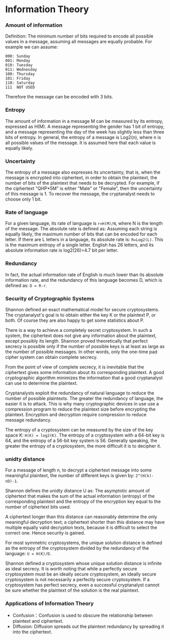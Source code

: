 # Information Theory

### Amount of information
Definition: The minimum number of bits required to encode all possible values in a message, assuming all messages are equally probable.
For example we can assume:
```
000: Sunday
001: Monday
010: Tuesday
011: Wednesday
100: Thursday
101: Friday
110: Saturday
111  NOT USED
```
Therefore the message can be encoded with 3 bits.

### Entropy
The amount of information in a message M can be measured by its entropy, expressed as H(M). A message representing the gender has 1 bit of entropy, and a message representing the day of the week has slightly less than three bits of entropy.
In general, the entropy of a message is Log2(n), where n is all possible values of the message. It is assumed here that each value is equally likely.

### Uncertainty
The entropy of a message also expresses its uncertainty, that is, when the message is encrypted into ciphertext, in order to obtain the plaintext, the number of bits of the plaintext that needs to be decrypted.
For example, if the ciphertext "QHP*5M" is either "Male" or "Female", then the uncertainty of this message is 1. To recover the message, the cryptanalyst needs to choose only 1 bit.

### Rate of language
For a given language, its rate of language is ```r=H(M)/N```, where N is the length of the message.
The absolute rate is defined as: Assuming each string is equally likely, the maximum number of bits that can be encoded for each letter. If there are L letters in a language, its absolute rate is: ```R=Log2(L)```. This is the maximum entropy of a single letter.
English has 26 letters, and its absolute information rate is log2(26)=4.7 bit per letter.

### Redundancy
In fact, the actual information rate of English is much lower than its absolute information rate, and the redundancy of this language becomes D, which is defined as: ```D = R-r```.

### Security of Cryptographic Systems
Shannon defined an exact mathematical model for secure cryptosystems. The cryptanalyst's goal is to obtain either the key K or the plaintext P, or both. Of course they are also happy to get some statistics about P.

There is a way to achieve a completely secret cryptosystem. In such a system, the ciphertext does not give any information about the plaintext, except possibly its length. Shannon proved theoretically that perfect secrecy is possible only if the number of possible keys is at least as large as the number of possible messages. In other words, only the one-time pad cipher system can obtain complete secrecy.

From the point of view of complete secrecy, it is inevitable that the ciphertext gives some information about its corresponding plaintext. A good cryptographic algorithm minimizes the information that a good cryptanalyst can use to determine the plaintext.

Cryptanalysts exploit the redundancy of natural language to reduce the number of possible plaintexts. The greater the redundancy of language, the easier it is to attack. This is why many cryptographic devices in use use a compression program to reduce the plaintext size before encrypting the plaintext. Encryption and decryption require compression to reduce message redundancy.

The entropy of a cryptosystem can be measured by the size of the key space K: ```H(K) = log2(K)```.
The entropy of a cryptosystem with a 64-bit key is 64, and the entropy of a 56-bit key system is 56. Generally speaking, the greater the entropy of a cryptosystem, the more difficult it is to decipher it.

### unidty distance
For a message of length n, to decrypt a ciphertext message into some meaningful plaintext, the number of different keys is given by: ```2^(H(k)-nD)-1```.

Shannon defines the unidty distance U as: The asymptotic amount of ciphertext that makes the sum of the actual information (entropy) of the corresponding plaintext and the entropy of the encryption key equal to the number of ciphertext bits used.

A ciphertext longer than this distance can reasonably determine the only meaningful decryption text; a ciphertext shorter than this distance may have multiple equally valid decryption texts, because it is difficult to select the correct one. Hence security is gained.

For most symmetric cryptosystems, the unique solution distance is defined as the entropy of the cryptosystem divided by the redundancy of the language: ```U = H(K)/D```.

Shannon defined a cryptosystem whose unique solution distance is infinite as ideal secrecy. It is worth noting that while a perfectly secure cryptosystem must be an ideally secure cryptosystem, an ideally secure cryptosystem is not necessarily a perfectly secure cryptosystem.
If a cryptosystem has perfect secrecy, even a successful cryptanalyst cannot be sure whether the plaintext of the solution is the real plaintext.

### Applications of Information Theory
- Confusion：Confusion is used to obscure the relationship between plaintext and ciphertext.
- Diffusion: Diffusion spreads out the plaintext redundancy by spreading it into the ciphertext.